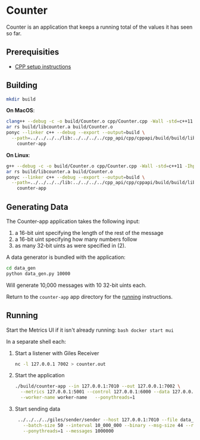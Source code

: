 # Counter

Counter is an application that keeps a running total of the values it has seen so far.

## Prerequisities

- [CPP setup instructions](/book/cpp/building.md)

## Building

```bash
mkdir build
```

**On MacOS**:

```bash
clang++ --debug -c -o build/Counter.o cpp/Counter.cpp -Wall -std=c++11 -Ihpp
ar rs build/libcounter.a build/Counter.o
ponyc --linker c++ --debug --export --output=build \
  --path=../../../../lib:../../../../cpp_api/cpp/cppapi/build/build/lib:./build \
    counter-app
```

**On Linux**:

```bash
g++ --debug -c -o build/Counter.o cpp/Counter.cpp -Wall -std=c++11 -Ihpp
ar rs build/libcounter.a build/Counter.o
ponyc --linker c++ --debug --export --output=build \
  --path=../../../../lib:../../../../cpp_api/cpp/cppapi/build/build/lib:./build \
    counter-app
```

## Generating Data

The Counter-app application takes the following input:
1. a 16-bit uint specifying the length of the rest of the message
2. a 16-bit uint specifying how many numbers follow
3. as many 32-bit uints as were specified in (2).

A data generator is bundled with the application:

```bash
cd data_gen
python data_gen.py 10000
```

Will generate 10,000 messages with 10 32-bit uints each.

Return to the `counter-app` app directory for the [running](#running) instructions.

## Running

Start the Metrics UI if it isn't already running:
    ```bash
    docker start mui
    ```

In a separate shell each:

1. Start a listener with Giles Receiver
    ```bash
    nc -l 127.0.0.1 7002 > counter.out
    ```
2. Start the application
    ```bash
    ./build/counter-app --in 127.0.0.1:7010 --out 127.0.0.1:7002 \
      --metrics 127.0.0.1:5001 --control 127.0.0.1:6000 --data 127.0.0.1:6001 \
      --worker-name worker-name   --ponythreads=1
    ```
3. Start sending data
    ```bash
     ../../../../giles/sender/sender --host 127.0.0.1:7010 --file data_gen/numbers.msg \
       --batch-size 50 --interval 10_000_000 --binary --msg-size 44 --repeat \
       --ponythreads=1 --messages 1000000
    ```
